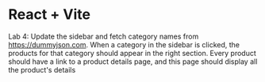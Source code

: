# React + Vite

Lab 4: Update the sidebar and fetch category names from https://dummyjson.com. When a category in the sidebar is clicked, the products for that category should appear in the right section. Every product should have a link to a product details page, and this page should display all the product's details